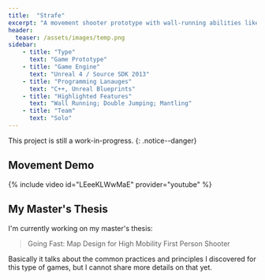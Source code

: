 ```yaml
---
title:  "Strafe"
excerpt: "A movement shooter prototype with wall-running abilities like Titanfall 2."
header:
  teaser: /assets/images/temp.png
sidebar:
    - title: "Type"
      text: "Game Prototype"
    - title: "Game Engine"
      text: "Unreal 4 / Source SDK 2013"
    - title: "Programming Lanauges"
      text: "C++, Unreal Blueprints"
    - title: "Highlighted Features"
      text: "Wall Running; Double Jumping; Mantling"
    - title: "Team"
      text: "Solo"
---
```


This project is still a work-in-progress.
{: .notice--danger}

## Movement Demo

{% include video id="LEeeKLWwMaE" provider="youtube" %}

## My Master's Thesis

I'm currently working on my master's thesis:

> Going Fast: Map Design for High Mobility First Person Shooter

Basically it talks about the common practices and principles I discovered for this type of games, but I cannot share more details on that yet.
